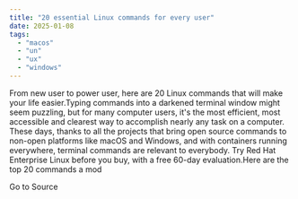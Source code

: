 ```yaml
---
title: "20 essential Linux commands for every user"
date: 2025-01-08
tags: 
  - "macos"
  - "un"
  - "ux"
  - "windows"
---
```


From new user to power user, here are 20 Linux commands that will make your life easier.Typing commands into a darkened terminal window might seem puzzling, but for many computer users, it's the most efficient, most accessible and clearest way to accomplish nearly any task on a computer. These days, thanks to all the projects that bring open source commands to non-open platforms like macOS and Windows, and with containers running everywhere, terminal commands are relevant to everybody. Try Red Hat Enterprise Linux before you buy, with a free 60-day evaluation.Here are the top 20 commands a mod

Go to Source
